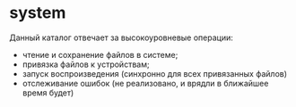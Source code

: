 # system
Данный каталог отвечает за высокоуровневые операции:
- чтение и сохранение файлов в системе;
- привязка файлов к устройствам;
- запуск воспроизведения (синхронно для всех привязанных файлов)
- отслеживание ошибок (не реализовано, и врядли в ближайшее время будет)

